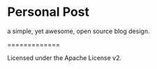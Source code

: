 Personal Post
=============

a simple, yet awesome, open source blog design.

=============

Licensed under the Apache License v2.
